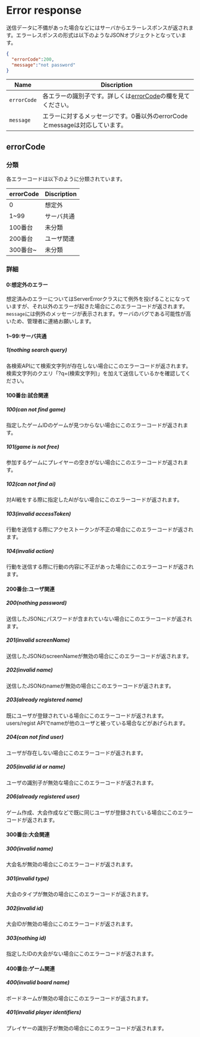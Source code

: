 # Error response

送信データに不備があった場合などにはサーバからエラーレスポンスが返されます。エラーレスポンスの形式は以下のようなJSONオブジェクトとなっています。

```JSON
{
  "errorCode":200,
  "message":"not password"
}
```

|Name|Discription|
|-|-|
|`errorCode` | 各エラーの識別子です。詳しくは[errorCode](#errorCode)の欄を見てください。|
|`message`|エラーに対するメッセージです。0番以外のerrorCodeとmessageは対応しています。|


## errorCode

### 分類
各エラーコードは以下のように分類されています。

|errorCode|Discription|
|-|-|
|0| 想定外|
|1~99|サーバ共通|
|100番台|未分類|
|200番台|ユーザ関連|
|300番台~|未分類|

### 詳細
#### 0:想定外のエラー
想定済みのエラーについてはServerErrorクラスにて例外を投げることになっていますが、それ以外のエラーが起きた場合にこのエラーコードが返されます。
`message`には例外のメッセージが表示されます。サーバのバグである可能性が高いため、管理者に連絡お願いします。

#### 1~99:サーバ共通
##### 1(nothing search query)
各検索APIにて検索文字列が存在しない場合にこのエラーコードが返されます。
検索文字列のクエリ「?q=(検索文字列)」を加えて送信しているかを確認してください。

#### 100番台:試合関連
##### 100(can not find game)
指定したゲームIDのゲームが見つからない場合にこのエラーコードが返されます。

##### 101(game is not free)
参加するゲームにプレイヤーの空きがない場合にこのエラーコードが返されます。

##### 102(can not find ai)
対AI戦をする際に指定したAIがない場合にこのエラーコードが返されます。

##### 103(invalid accessToken)
行動を送信する際にアクセストークンが不正の場合にこのエラーコードが返されます。

##### 104(invalid action)
行動を送信する際に行動の内容に不正があった場合にこのエラーコードが返されます。

#### 200番台:ユーザ関連
##### 200(nothing password)
送信したJSONにパスワードが含まれていない場合にこのエラーコードが返されます。

##### 201(invalid screenName)
送信したJSONのscreenNameが無効の場合にこのエラーコードが返されます。

##### 202(invalid name)
送信したJSONのnameが無効の場合にこのエラーコードが返されます。

##### 203(already registered name)
既にユーザが登録されている場合にこのエラーコードが返されます。
users/regist APIでnameが他のユーザと被っている場合などがあげられます。

##### 204(can not find user)
ユーザが存在しない場合にこのエラーコードが返されます。

##### 205(invalid id or name)
ユーザの識別子が無効な場合にこのエラーコードが返されます。

##### 206(already registered user)
ゲーム作成、大会作成などで既に同じユーザが登録されている場合にこのエラーコードが返されます。

#### 300番台:大会関連
##### 300(invalid name)
大会名が無効の場合にこのエラーコードが返されます。

##### 301(invalid type)
大会のタイプが無効の場合にこのエラーコードが返されます。

##### 302(invalid id)
大会IDが無効の場合にこのエラーコードが返されます。

##### 303(nothing id)
指定したIDの大会がない場合にこのエラーコードが返されます。

#### 400番台:ゲーム関連
##### 400(invalid board name)
ボードネームが無効の場合にこのエラーコードが返されます。

##### 401(invalid player identifiers)
プレイヤーの識別子が無効の場合にこのエラーコードが返されます。

